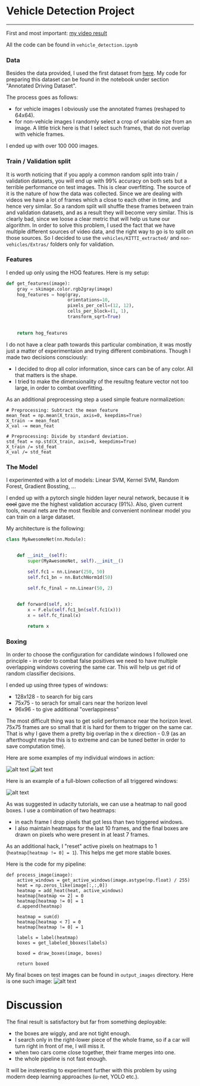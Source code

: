 # Vehicle Detection Project

[//]: # (Image References)

[image1]: ./examples/128x128.png
[image2]: ./examples/75x75.png
[image3]: ./examples/overlap_hell.png
[image4]: ./examples/result.png

---

First and most important: [my video result](https://www.youtube.com/watch?v=WbT41thK7dg)

All the code can be found in `vehicle_detection.ipynb`

### Data

Besides the data provided, I used the first dataset from [here](https://github.com/udacity/self-driving-car/tree/master/annotations). My code for preparing this dataset can be found in the notebook under section "Annotated Driving Dataset".

The process goes as follows:
 - for vehicle images I obviously use the annotated frames (reshaped to 64x64).
 - for non-vehicle images I randomly select a crop of variable size from an image. A little trick here is that I select such frames, that do not overlap with vehicle frames.

I ended up with over 100 000 images.

### Train / Validation split

It is worth noticing that if you apply a common random split into train / validation datasets, you will end up with 99% accuracy on both sets but a terrible performance on test images. This is clear overfitting. The source of it is the nature of how the data was collected. Since we are dealing with videos we have a lot of frames which a close to each other in time, and hence very similar. So a random split will shuffle these frames between train and validation datasets, and as a result they will become very similar. This is clearly bad, since we loose a clear metric that will help us tune our algorithm. In order to solve this problem, I used the fact that we have multiple different sources of video data, and the right way to go is to split on those sources. So I decided to use the `vehicles/KITTI_extracted/` and `non-vehicles/Extras/` folders only for validation.

### Features

I ended up only using the HOG features. Here is my setup:
```python
def get_features(image):
    gray = skimage.color.rgb2gray(image)
    hog_features = hog(gray, 
                       orientations=10,
                       pixels_per_cell=(12, 12),
                       cells_per_block=(1, 1),
                       transform_sqrt=True)

        
    return hog_features
```

I do not have a clear path towards this particular combination, it was mostly just a matter of experimentaion and trying different combinations. Though I made two decisions consciously:
 * I decided to drop all color information, since cars can be of any color. All that matters is the shape.
 * I tried to make the dimensionality of the resultng feature vector not too large, in order to combat overfitting.

As an additional preprocessing step a used simple feature normalizetion:
```
# Preprocessing: Subtract the mean feature
mean_feat = np.mean(X_train, axis=0, keepdims=True)
X_train -= mean_feat
X_val -= mean_feat

# Preprocessing: Divide by standard deviation.
std_feat = np.std(X_train, axis=0, keepdims=True)
X_train /= std_feat
X_val /= std_feat
```

### The Model

I experimented with a lot of models: Linear SVM, Kernel SVM, Random Forest, Gradient Bossting, ...

I ended up with a pytorch single hidden layer neural network, because it ~~is cool~~ gave me the highest validation accuracy (91%). Also, given current tools, neural nets are the most flexible and convenient nonlinear model you can train on a large dataset.

My architecture is the following: 
```python
class MyAwesomeNet(nn.Module):


    def __init__(self):
        super(MyAwesomeNet, self).__init__()

        self.fc1 = nn.Linear(250, 50)
        self.fc1_bn = nn.BatchNorm1d(50)
                
        self.fc_final = nn.Linear(50, 2)


    def forward(self, x):
        x = F.elu(self.fc1_bn(self.fc1(x)))
        x = self.fc_final(x)

        return x
```

### Boxing

In order to choose the configuration for candidate windows I followed one principle - in order to combat false positives we need to have multiple overlapping windows covering the same car. This will help us get rid of random classifier decisions.

I ended up using three types of windows:
 * 128x128 - to search for big cars
 * 75x75 - to serach for small cars near the horizon level
 * 96x96 - to give additional "overlappiness"

The most difficult thing was to get solid performance near the horizon level. 75x75 frames are so small that it is hard for them to trigger on the same car. That is why I gave them a pretty big overlap in the x direction - 0.9 (as an afterthought maybe this is to extreme and can be tuned better in order to save computation time).

Here are some examples of my individual windows in action:

![alt text][image1]
![alt text][image2]

Here is an example of a full-blown collection of all triggered windows:

![alt text][image3]

As was suggested in udacity tutorials, we can use a heatmap to nail good boxes. I use a combination of two heatmaps:
 * in each frame I drop pixels that got less than two triggered windows.
 * I also maintain heatmaps for the last 10 frames, and the final boxes are drawn on pixels who were present in at least 7 frames.

As an additional hack, I "reset" active pixels on heatmaps to 1 (`heatmap[heatmap != 0] = 1`). This helps me get more stable boxes.

Here is the code for my pipeline:
```
def process_image(image):
    active_windows = get_active_windows(image.astype(np.float) / 255)
    heat = np.zeros_like(image[:,:,0])
    heatmap = add_heat(heat, active_windows)
    heatmap[heatmap <= 2] = 0
    heatmap[heatmap != 0] = 1
    d.append(heatmap)
    
    heatmap = sum(d)
    heatmap[heatmap < 7] = 0
    heatmap[heatmap != 0] = 1
            
    labels = label(heatmap)
    boxes = get_labeled_bboxes(labels)
    
    boxed = draw_boxes(image, boxes)
    
    return boxed
```

My final boxes on test images can be found in `output_images` directory. Here is one such image:
![alt text][image4]

# Discussion

The final result is satisfactory but far from something deployable:
 * the boxes are wiggly, and are not tight enough.
 * I search only in the right-lower piece of the whole frame, so if a car will turn right in front of me, I will miss it.
 * when two cars come close together, their frame merges into one.
 * the whole pipeline is not fast enough.

It will be insteresting to experiment further with this problem by using modern deep learning approaches (u-net, YOLO etc.).
